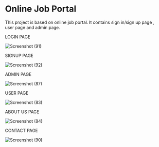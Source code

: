 # Online Job Portal

This project is based on online job portal. It contains sign in/sign up page , user page and admin page.

LOGIN PAGE

![Screenshot (91)](https://user-images.githubusercontent.com/78867461/152529026-da4012c1-bd53-4b59-8460-484d7e2a2714.png)

SIGNUP PAGE

![Screenshot (92)](https://user-images.githubusercontent.com/78867461/152529036-a0062796-4552-4605-a442-37b01a06a769.png)

ADMIN PAGE

![Screenshot (87)](https://user-images.githubusercontent.com/78867461/152529403-eb6bc5ce-89a7-4f2a-811b-6d4aa910db6c.png)

USER PAGE

![Screenshot (83)](https://user-images.githubusercontent.com/78867461/152529413-f53d212f-288b-439f-a553-1c113d0976c4.png)

ABOUT US PAGE

![Screenshot (84)](https://user-images.githubusercontent.com/78867461/152529421-caf66e06-0727-4219-8ed1-2362965b4ddd.png)

CONTACT PAGE

![Screenshot (90)](https://user-images.githubusercontent.com/78867461/152529408-af566fd3-de80-49a8-89e7-f8c6210a65a5.png)

